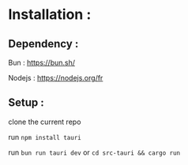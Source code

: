 # Installation :
## Dependency :
Bun : https://bun.sh/

Nodejs : https://nodejs.org/fr

## Setup : 

clone the current repo

run `npm install tauri`

run `bun run tauri dev` or `cd src-tauri && cargo run`
